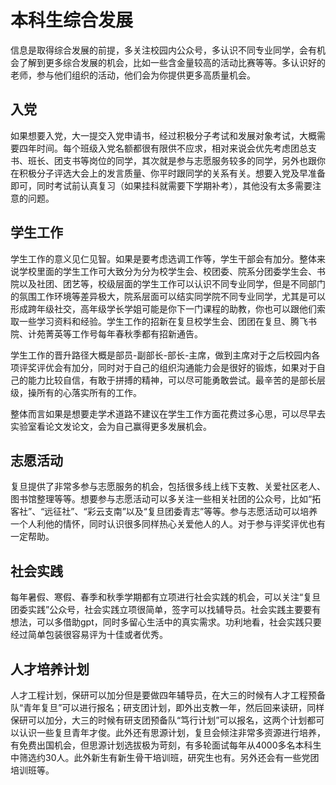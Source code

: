
# 本科生综合发展

信息是取得综合发展的前提，多关注校园内公众号，多认识不同专业同学，会有机会了解到更多综合发展的机会，比如一些含金量较高的活动比赛等等。多认识好的老师，参与他们组织的活动，他们会为你提供更多高质量机会。

## 入党

如果想要入党，大一提交入党申请书，经过积极分子考试和发展对象考试，大概需要四年时间。每个班级入党名额都很有限供不应求，相对来说会优先考虑团总支书、班长、团支书等岗位的同学，其次就是参与志愿服务较多的同学，另外也跟你在积极分子评选大会上的发言质量、你平时跟同学的关系有关。想要入党及早准备即可，同时考试前认真复习（如果挂科就需要下学期补考），其他没有太多需要注意的问题。

## 学生工作

学生工作的意义见仁见智。如果是要考虑选调工作等，学生干部会有加分。整体来说学校里面的学生工作可大致分为分为校学生会、校团委、院系分团委学生会、书院以及社团、团艺等，校级层面的学生工作可以认识不同专业同学，但是不同部门的氛围工作环境等差异极大，院系层面可以结实同学院不同专业同学，尤其是可以形成跨年级社交，高年级学长学姐可能是你下一门课程的助教，你也可以跟他们索取一些学习资料和经验。学生工作的招新在复旦校学生会、团团在复旦、腾飞书院、计苑菁英等工作号每年春秋季都有招新通告。

学生工作的晋升路径大概是部员-副部长-部长-主席，做到主席对于之后校园内各项评奖评优会有加分，同时对于自己的组织沟通能力会是很好的锻炼，如果对于自己的能力比较自信，有敢于拼搏的精神，可以尽可能勇敢尝试。最辛苦的是部长层级，操所有的心落实所有的工作。

整体而言如果是想要走学术道路不建议在学生工作方面花费过多心思，可以尽早去实验室看论文发论文，会为自己赢得更多发展机会。

## 志愿活动

复旦提供了非常多参与志愿服务的机会，包括很多线上线下支教、关爱社区老人、图书馆整理等等。想要参与志愿活动可以多关注一些相关社团的公众号，比如“拓客社”、“远征社”、“彩云支南”以及“复旦团委青志”等等。参与志愿活动可以培养一个人利他的情怀，同时认识很多同样热心关爱他人的人。对于参与评奖评优也有一定帮助。

## 社会实践

每年暑假、寒假、春季和秋季学期都有立项进行社会实践的机会，可以关注“复旦团委实践”公众号，社会实践立项很简单，签字可以找辅导员。社会实践主要要有想法，可以多借助gpt，同时多留心生活中的真实需求。功利地看，社会实践只要经过简单包装很容易评为十佳或者优秀。

## 人才培养计划

人才工程计划，保研可以加分但是要做四年辅导员，在大三的时候有人才工程预备队“青年复旦”可以进行报名；研支团计划，即外出支教一年，然后回来读研，同样保研可以加分，大三的时候有研支团预备队“笃行计划”可以报名，这两个计划都可以认识一些复旦青年才俊。此外还有思源计划，复旦会倾注非常多资源进行培养，有免费出国机会，但思源计划选拔极为苛刻，有多轮面试每年从4000多名本科生中筛选约30人。此外新生有新生骨干培训班，研究生也有。另外还会有一些党团培训班等。
